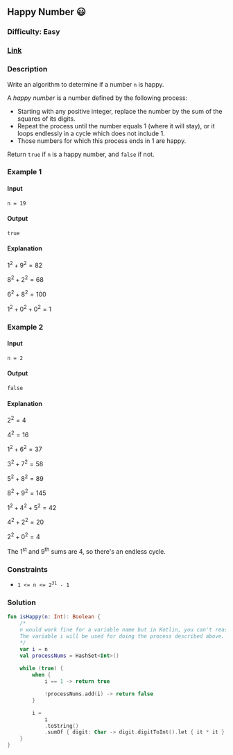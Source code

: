 ## Happy Number :smiley:
### Difficulty: Easy
### [Link](https://leetcode.com/problems/happy-number/)

### Description

Write an algorithm to determine if a number `n` is happy.

A *happy number* is a number defined by the following process:
- Starting with any positive integer, replace the number by the sum of the squares of its digits.
- Repeat the process until the number equals 1 (where it will stay), or it loops endlessly in a cycle which does not include 1.
- Those numbers for which this process ends in 1 are happy.

Return `true` if `n` is a happy number, and `false` if not.

### Example 1

#### Input
`n = 19`

#### Output
`true`

#### Explanation

$1^2 + 9^2 = 82$

$8^2 + 2^2 = 68$

$6^2 + 8^2 = 100$

$1^2 + 0^2 + 0^2 = 1$

### Example 2

#### Input
`n = 2`

#### Output
`false`

#### Explanation

$2^2 = 4$

$4^2 = 16$

$1^2 + 6^2 = 37$

$3^2 + 7^2 = 58$

$5^2 + 8^2 = 89$

$8^2 + 9^2 = 145$

$1^2 + 4^2 + 5^2 = 42$

$4^2 + 2^2 = 20$

$2^2 + 0^2 = 4$

The 1<sup>st</sup> and 9<sup>th</sup> sums are 4, so there's an endless cycle.

### Constraints
- <code>1 <= n <= 2<sup>31</sup> - 1</code>

### Solution

```kotlin
fun isHappy(n: Int): Boolean {
    /*
    n would work fine for a variable name but in Kotlin, you can't reassign params.
    The variable i will be used for doing the process described above.
    */
    var i = n
    val processNums = HashSet<Int>()
    
    while (true) {
        when {
            i == 1 -> return true

            !processNums.add(i) -> return false
        }

        i =
            i
            .toString()
            .sumOf { digit: Char -> digit.digitToInt().let { it * it } }
    }
}
```